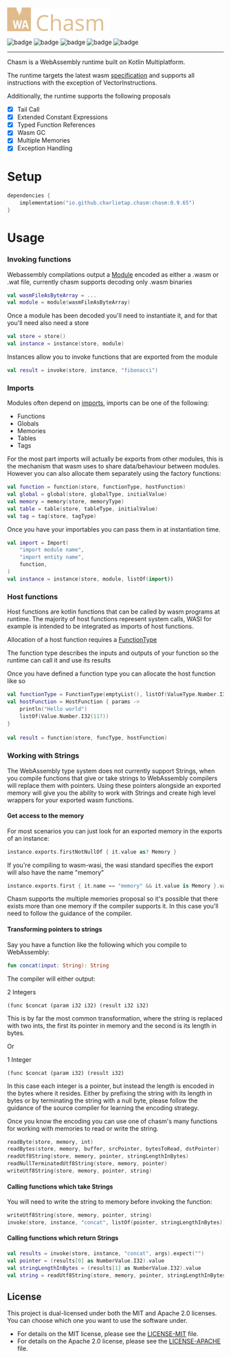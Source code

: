 <br>

<img src="chasm.svg" width="240" alt="chasm logo"/>


![badge][badge-android]
![badge][badge-jvm]
![badge][badge-ios]
![badge][badge-linux]
![badge][badge-mac]

---

Chasm is a WebAssembly runtime built on Kotlin Multiplatform.

The runtime targets the latest wasm [specification](https://webassembly.github.io/spec/core/index.html) and supports all instructions with the exception of VectorInstructions.

Additionally, the runtime supports the following proposals

- [x] Tail Call
- [x] Extended Constant Expressions
- [x] Typed Function References
- [x] Wasm GC
- [x] Multiple Memories
- [x] Exception Handling

# Setup

```kotlin
dependencies {
    implementation("io.github.charlietap.chasm:chasm:0.9.65")
}
```

# Usage

### Invoking functions

Webassembly compilations output a [Module](chasm/src/commonMain/kotlin/io/github/charlietap/chasm/embedding/shapes/Module.kt)
encoded as either a .wasm or .wat file, currently chasm supports decoding only .wasm binaries

```kotlin
val wasmFileAsByteArray = ...
val module = module(wasmFileAsByteArray)
```

Once a module has been decoded you'll need to instantiate it, and for that you'll need also need a store

```kotlin
val store = store()
val instance = instance(store, module)
```

Instances allow you to invoke functions that are exported from the module

```kotlin
val result = invoke(store, instance, "fibonacci")
```

### Imports

Modules often depend on [imports](chasm/src/commonMain/kotlin/io/github/charlietap/chasm/embedding/shapes/Import.kt), imports can be one of the following:

- Functions
- Globals
- Memories
- Tables
- Tags

For the most part imports will actually be exports from other modules, this is the mechanism that wasm uses to share data/behaviour between modules.
However you can also allocate them separately using the factory functions:

```kotlin
val function = function(store, functionType, hostFunction)
val global = global(store, globalType, initialValue)
val memory = memory(store, memoryType)
val table = table(store, tableType, initialValue)
val tag = tag(store, tagType)
```

Once you have your importables you can pass them in at instantiation time.

```kotlin
val import = Import(
    "import module name",
    "import entity name",
    function,
)
val instance = instance(store, module, listOf(import))
```

### Host functions

Host functions are kotlin functions that can be called by wasm programs at runtime.
The majority of host functions represent system calls, WASI for example is intended to be integrated as imports of host functions.

Allocation of a host function requires a [FunctionType](chasm/src/commonMain/kotlin/io/github/charlietap/chasm/embedding/shapes/FunctionType.kt)

The function type describes the inputs and outputs of your function so the runtime can call it and use its results

Once you have defined a function type you can allocate the host function like so

```kotlin
val functionType = FunctionType(emptyList(), listOf(ValueType.Number.I32))
val hostFunction = HostFunction { params ->
    println("Hello world")
    listOf(Value.Number.I32(117))
}

val result = function(store, funcType, hostFunction)
```

### Working with Strings

The WebAssembly type system does not currently support Strings, when you compile functions that give or take strings to WebAssembly
compilers will replace them with pointers. Using these pointers alongside an exported memory will give you the ability to work with
Strings and create high level wrappers for your exported wasm functions.

#### Get access to the memory

For most scenarios you can just look for an exported memory in the exports of an instance:

```kotlin
instance.exports.firstNotNullOf { it.value as? Memory }
```

If you're compiling to wasm-wasi, the wasi standard specifies the export will also have the name "memory"

```kotlin
instance.exports.first { it.name == "memory" && it.value is Memory }.value
```
Chasm supports the multiple memories proposal so it's possible that there exists more than one memory if the compiler supports it.
In this case you'll need to follow the guidance of the compiler.

#### Transforming pointers to strings

Say you have a function like the following which you compile to WebAssembly:

```kotlin
fun concat(input: String): String
```

The compiler will either output:

2 Integers

```wat
(func $concat (param i32 i32) (result i32 i32)
```

This is by far the most common transformation, where the string is replaced with two ints, the first its pointer in memory and the
second is its length in bytes.

Or

1 Integer

```wat
(func $concat (param i32) (result i32)
```

In this case each integer is a pointer, but instead the length is encoded in the bytes where it resides. Either by prefixing the string
with its length in bytes or by terminating the string with a null byte, please follow the guidance of the source compiler for learning
the encoding strategy.

Once you know the encoding you can use one of chasm's many functions for working with memories to read or write the string.

```kotlin
readByte(store, memory, int)
readBytes(store, memory, buffer, srcPointer, bytesToRead, dstPointer)
readUtf8String(store, memory, pointer, stringLengthInBytes)
readNullTerminatedUtf8String(store, memory, pointer)
writeUtf8String(store, memory, pointer, string)
```

#### Calling functions which take Strings

 You will need to write the string to memory before invoking the function:

```kotlin
writeUtf8String(store, memory, pointer, string)
invoke(store, instance, "concat", listOf(pointer, stringLengthInBytes))
```

#### Calling functions which return Strings

```kotlin
val results = invoke(store, instance, "concat", args).expect("")
val pointer = (results[0] as NumberValue.I32).value
val stringLengthInBytes = (results[1] as NumberValue.I32).value
val string = readUtf8String(store, memory, pointer, stringLengthInBytes)
```

## License

This project is dual-licensed under both the MIT and Apache 2.0 licenses. You can choose which one you want to use the software under.

- For details on the MIT license, please see the [LICENSE-MIT](LICENSE-MIT) file.
- For details on the Apache 2.0 license, please see the [LICENSE-APACHE](LICENSE-APACHE) file.

[badge-android]: http://img.shields.io/badge/-android-7DBC39.svg?style=flat
[badge-jvm]: http://img.shields.io/badge/-jvm-9DA993.svg?style=flat
[badge-linux]: http://img.shields.io/badge/-linux-DBB98C.svg?style=flat
[badge-ios]: http://img.shields.io/badge/-ios-E3E8E9.svg?style=flat
[badge-mac]: http://img.shields.io/badge/-macos-AFA189.svg?style=flat
[badge-windows]: http://img.shields.io/badge/-windows-9C7350.svg?style=flat
